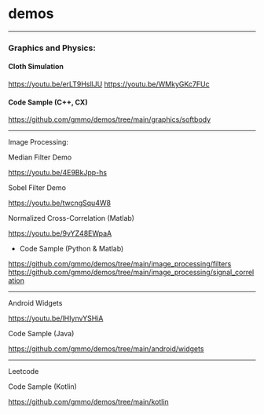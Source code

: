 # demos
_______________________________________________
### Graphics and Physics:

#### Cloth Simulation

https://youtu.be/erLT9HsllJU
https://youtu.be/WMkyGKc7FUc

#### Code Sample (C++, CX)
https://github.com/gmmo/demos/tree/main/graphics/softbody
_______________________________________________

Image Processing:

Median Filter Demo

https://youtu.be/4E9BkJpp-hs

Sobel Filter Demo

https://youtu.be/twcngSqu4W8

Normalized Cross-Correlation (Matlab)

https://youtu.be/9vYZ48EWpaA

* Code Sample (Python & Matlab)

https://github.com/gmmo/demos/tree/main/image_processing/filters
https://github.com/gmmo/demos/tree/main/image_processing/signal_correlation
_______________________________________________
Android Widgets

https://youtu.be/lHIynvYSHiA

Code Sample (Java)

https://github.com/gmmo/demos/tree/main/android/widgets
_______________________________________________
Leetcode

Code Sample (Kotlin)

https://github.com/gmmo/demos/tree/main/kotlin


